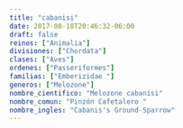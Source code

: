 ```yaml
---
title: "cabanisi"
date: 2017-08-18T20:46:32-06:00
draft: false
reinos: ["Animalia"]
divisiones: ["Chordata"]
clases: ["Aves"]
ordenes: ["Passeriformes"]
familias: ["Emberizidae "]
generos: ["Melozone"]
nombre_cientifico: "Melozone cabanisi"
nombre_comun: "Pinzón Cafetalero "
nombre_ingles: "Cabanis's Ground-Sparrow"
---
```

